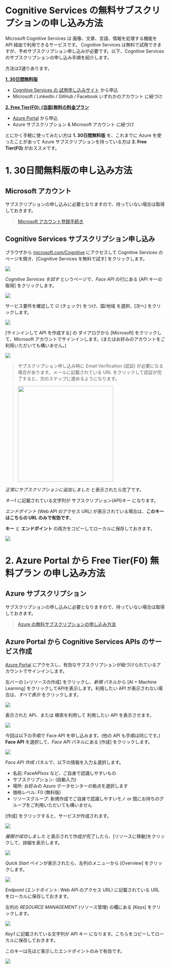 # Cognitive Services の無料サブスクリプションの申し込み方法
Microsoft Cognitive Services は 画像、文章、言語、情報を処理する機能を API 経由で利用できるサービスです。
Cognitive Services は無料で試用できますが、予めサブスクリプション申し込みが必要です。以下、Cognitive Services のサブスクリプションの申し込み手順を紹介します。

方法は2通りあります。

**[1. 30日間無料版](#1-30日間無料版の申し込み方法)**
- [Cognitive Services の 試用申し込みサイト](https://azure.microsoft.com/ja-jp/try/cognitive-services/) から申込
- Microsoft / LinkedIn / GitHub / Facebook いずれかのアカウント に紐づけ

**[2. Free Tier(F0): (当面)無料の料金プラン](#2-azure-portal-から-free-tierf0-無料プラン-の申し込み方法)**
- [Azure Portal](https://portal.azure.com/) から申込
- Azure サブスクリプション & Microsoft アカウント に紐づけ

とにかく手軽に使ってみたい方は **1. 30日間無料版** を、これまでに Azure を使ったことがあって Azure サブスクリプションを持っている方は **2. Free Tier(F0)** がおススメです。


# 1. 30日間無料版の申し込み方法

## Microsoft アカウント
サブスクリプションの申し込みに必要となりますので、持っていない場合は取得しておきます。

>[Microsoft アカウント登録手続き](https://www.microsoft.com/ja-jp/msaccount/signup/default.aspx)

## Cognitive Services サブスクリプション申し込み

ブラウザから [microsoft.com/Cognitive](http://microsoft.com/Cognitive) にアクセスして Cognitive Services のページを開き、[Cognitive Services を無料で試す] をクリックします。

![](/media/20180315_01.PNG)

*Cognitive Services を試す* というページで、*Face API* の行にある [API キーの取得] をクリックします。

![](/media/20180315_02.PNG)

サービス要件を確認して ☑ (チェック) をつけ、国/地域 を選択、[次へ] をクリックします。

![](/media/20180315_03.PNG)

[サインインして API を作成する] の ダイアログから [Microsoft] をクリックして、Microsoft アカウントでサインインします。(またはお好みのアカウントをご利用いただいても構いません。)

![](/media/20180315_04.PNG)

>サブスクリプション申し込み時に Email Verification (認証) が必要になる場合があります。メールに記載されている URL をクリックして認証が完了すると、次のステップに進めるようになります。

><img width="300" src="/media/20161203_02.PNG">


*正常にサブスクリプションに追加しました* と表示されたら完了です。

*キー1* に記載されている文字列が サブスクリプション(API)キー になります。

*エンドポイント* (Web API のアクセス URL) が表示されている場合は、**このキーはこちらの URL のみで有効です**。

**キー** と **エンドポイント** の両方をコピーしてローカルに保存しておきます。

![](/media/20180315_05.PNG)


# 2. Azure Portal から Free Tier(F0) 無料プラン の申し込み方法

## Azure サブスクリプション
サブスクリプションの申し込みに必要となりますので、持っていない場合は取得しておきます。

>[Azure の無料サブスクリプションの申し込み方法](AzureSubscriptionTrial.md)


## Azure Portal から Cognitive Services APIs のサービス作成

[Azure Portal](https://portal.azure.com/) にアクセスし、有効なサブスクリプションが紐づけられているアカウントでサインインします。

左バーの [+リソースの作成] をクリックし、*新規* パネルから [AI + Machine Learning] をクリックしてAPIを表示します。利用したい API が表示されない場合は、*すべて表示* をクリックします。

![](/media/20180520_1.PNG)

表示された API、または 検索を利用して 利用したい API を表示させます。

![](/media/20180315_07.PNG)

今回は以下の手順で Face API を申し込みます。(他の API も手順は同じです。)
**Face API** を選択して、*Face API* パネルにある [作成] をクリックします。

![](/media/20180315_08.PNG)

*Face API 作成* パネルで、以下の情報を入力＆選択します。

- 名前: FaceAPIxxx など、ご自身で認識しやすいもの
- サブスクリプション: (自動入力)
- 場所: お好みの Azure データセンターの拠点を選択します
- 価格レベル: F0 (無料版)
- リソースグループ: 新規作成でご自身で認識しやすいモノ or 既にお持ちのグループをご利用いただいても構いません

[作成] をクリックすると、サービスが作成されます。

![](/media/20180315_09.PNG)

*展開が成功しました* と表示されて作成が完了したら、[リソースに移動]をクリックして、詳細を表示します。

![](/media/20180315_10.PNG)

*Quick Start* ペインが表示されたら、左列のメニューから [Overview] をクリックします。

![](/media/20180315_11.PNG)

*Endpoint* (エンドポイント: Web API のアクセス URL) に記載されている URL をローカルに保存しておきます。

左列の *RESOURCE MANAGEMENT* (リソース管理) の欄にある [Keys] をクリックします。

![](/media/20180315_12.PNG)

*Key1* に記載されている文字列が API キー になります。こちらをコピーしてローカルに保存しておきます。

このキーは先ほど表示したエンドポイントのみで有効です。

![](/media/20180315_13.PNG)
